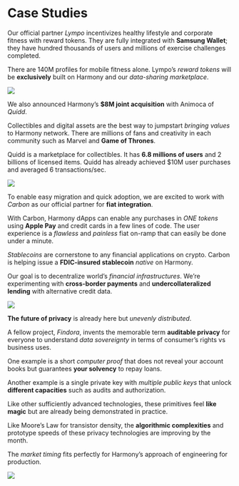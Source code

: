# Case Studies

Our official partner _Lympo_ incentivizes healthy lifestyle and corporate fitness with reward tokens. They are fully integrated with **Samsung Wallet**; they have hundred thousands of users and millions of exercise challenges completed.

There are 140M profiles for mobile fitness alone. Lympo’s _reward tokens_ will be **exclusively** built on Harmony and our _data-sharing marketplace_.

![](https://gblobscdn.gitbook.com/assets%2F-LlEOlYqEG_GKuO5Rehq%2F-M6H7V3rE8M4f1ReGtNV%2F-M6H7wgQyg79mhaxyZSN%2Fimage.png?alt=media&token=091762b3-b38c-40c8-984a-44a2360a70b7)

We also announced Harmony’s **$8M joint acquisition** with Animoca of _Quidd_.

Collectibles and digital assets are the best way to jumpstart _bringing values_ to Harmony network. There are millions of fans and creativity in each community such as Marvel and **Game of Thrones**.

Quidd is a marketplace for collectibles. It has **6.8 millions of users** and 2 billions of licensed items. Quidd has already achieved $10M user purchases and averaged 6 transactions/sec.

![](https://gblobscdn.gitbook.com/assets%2F-LlEOlYqEG_GKuO5Rehq%2F-M6H7V3rE8M4f1ReGtNV%2F-M6H8IdKWS817ZituH_r%2Fimage.png?alt=media&token=457fc1ac-8048-4af3-8f08-d2bddf667f3c)

To enable easy migration and quick adoption, we are excited to work with _Carbon_ as our official partner for **fiat integration**.

With Carbon, Harmony dApps can enable any purchases in _ONE tokens_ using **Apple Pay** and credit cards in a few lines of code. The user experience is a _flawless_ and _painless_ fiat on-ramp that can easily be done under a minute.

_Stablecoins_ are cornerstone to any financial applications on crypto. Carbon is helping issue a **FDIC-insured stablecoin** _native_ on Harmony.

Our goal is to decentralize world’s _financial infrastructures_. We’re experimenting with **cross-border payments** and **undercollateralized lending** with alternative credit data.

![](https://gblobscdn.gitbook.com/assets%2F-LlEOlYqEG_GKuO5Rehq%2F-M6H7V3rE8M4f1ReGtNV%2F-M6H8Vt2Csr6iRJGMjjH%2Fimage.png?alt=media&token=84585101-e3af-4aef-a07f-64370415ae2d)

**The future of privacy** is already here but _unevenly distributed_.

A fellow project, _Findora_, invents the memorable term **auditable privacy** for everyone to understand _data sovereignty_ in terms of consumer’s rights vs business uses.

One example is a short _computer proof_ that does not reveal your account books but guarantees **your solvency** to repay loans.

Another example is a single private key with _multiple public keys_ that unlock **different capacities** such as audits and authorization.

Like other sufficiently advanced technologies, these primitives feel **like magic** but are already being demonstrated in practice.

Like Moore’s Law for transistor density, the **algorithmic complexities** and prototype speeds of these privacy technologies are improving by the month.

The _market timing_ fits perfectly for Harmony’s approach of engineering for production.

![](https://gblobscdn.gitbook.com/assets%2F-LlEOlYqEG_GKuO5Rehq%2F-M6H7V3rE8M4f1ReGtNV%2F-M6H8f4eVSdorkIuV_da%2Fimage.png?alt=media&token=3c7609eb-dcaf-4ac7-ad11-121b5faa37d3)


